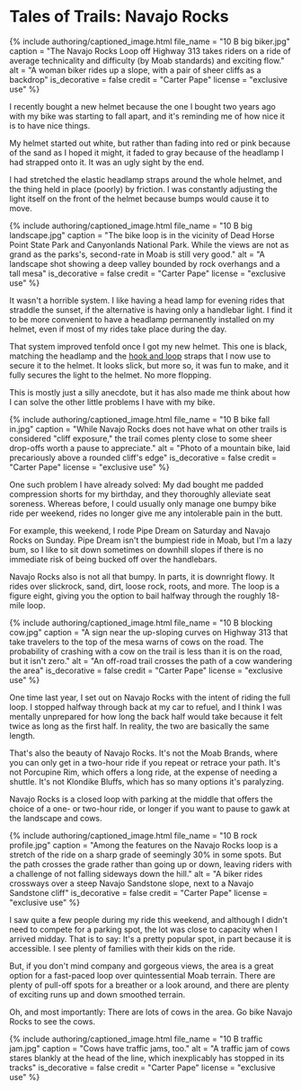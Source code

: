 # Tales of Trails: Navajo Rocks

{% include authoring/captioned_image.html
    file_name = "10 B big biker.jpg"
    caption = "The Navajo Rocks Loop off Highway 313 takes riders on a ride of average technicality and difficulty (by Moab standards) and exciting flow."
    alt = "A woman biker rides up a slope, with a pair of sheer cliffs as a backdrop"
    is_decorative = false
    credit = "Carter Pape"
    license = "exclusive use"
%}

I recently bought a new helmet because the one I bought two years ago with my bike was starting to fall apart, and it's reminding me of how nice it is to have nice things.

My helmet started out white, but rather than fading into red or pink because of the sand as I hoped it might, it faded to gray because of the headlamp I had strapped onto it. It was an ugly sight by the end.

I had stretched the elastic headlamp straps around the whole helmet, and the thing held in place (poorly) by friction. I was constantly adjusting the light itself on the front of the helmet because bumps would cause it to move.

{% include authoring/captioned_image.html
    file_name = "10 B big landscape.jpg"
    caption = "The bike loop is in the vicinity of Dead Horse Point State Park and Canyonlands National Park. While the views are not as grand as the parks's, second-rate in Moab is still very good."
    alt = "A landscape shot showing a deep valley bounded by rock overhangs and a tall mesa"
    is_decorative = false
    credit = "Carter Pape"
    license = "exclusive use"
%}

It wasn't a horrible system. I like having a head lamp for evening rides that straddle the sunset, if the alternative is having only a handlebar light. I find it to be more convenient to have a headlamp permanently installed on my helmet, even if most of my rides take place during the day.

That system improved tenfold once I got my new helmet. This one is black, matching the headlamp and the [hook and loop](https://www.velcro.com/legal-and-privacy/dontsayvelcro/) straps that I now use to secure it to the helmet. It looks slick, but more so, it was fun to make, and it fully secures the light to the helmet. No more flopping.

This is mostly just a silly anecdote, but it has also made me think about how I can solve the other little problems I have with my bike.

{% include authoring/captioned_image.html
    file_name = "10 B bike fall in.jpg"
    caption = "While Navajo Rocks does not have what on other trails is considered \"cliff exposure,\" the trail comes plenty close to some sheer drop-offs worth a pause to appreciate."
    alt = "Photo of a mountain bike, laid precariously above a rounded cliff's edge"
    is_decorative = false
    credit = "Carter Pape"
    license = "exclusive use"
%}

One such problem I have already solved: My dad bought me padded compression shorts for my birthday, and they thoroughly alleviate seat soreness. Whereas before, I could usually only manage one bumpy bike ride per weekend, rides no longer give me any intolerable pain in the butt.

For example, this weekend, I rode Pipe Dream on Saturday and Navajo Rocks on Sunday. Pipe Dream isn't the bumpiest ride in Moab, but I'm a lazy bum, so I like to sit down sometimes on downhill slopes if there is no immediate risk of being bucked off over the handlebars.

Navajo Rocks also is not all that bumpy. In parts, it is downright flowy. It rides over slickrock, sand, dirt, loose rock, roots, and more. The loop is a figure eight, giving you the option to bail halfway through the roughly 18-mile loop.

{% include authoring/captioned_image.html
    file_name = "10 B blocking cow.jpg"
    caption = "A sign near the up-sloping curves on Highway 313 that take travelers to the top of the mesa warns of cows on the road. The probability of crashing with a cow on the trail is less than it is on the road, but it isn't zero."
    alt = "An off-road trail crosses the path of a cow wandering the area"
    is_decorative = false
    credit = "Carter Pape"
    license = "exclusive use"
%}

One time last year, I set out on Navajo Rocks with the intent of riding the full loop. I stopped halfway through back at my car to refuel, and I think I was mentally unprepared for how long the back half would take because it felt twice as long as the first half. In reality, the two are basically the same length.

That's also the beauty of Navajo Rocks. It's not the Moab Brands, where you can only get in a two-hour ride if you repeat or retrace your path. It's not Porcupine Rim, which offers a long ride, at the expense of needing a shuttle. It's not Klondike Bluffs, which has so many options it's paralyzing.

Navajo Rocks is a closed loop with parking at the middle that offers the choice of a one- or two-hour ride, or longer if you want to pause to gawk at the landscape and cows.

{% include authoring/captioned_image.html
    file_name = "10 B rock profile.jpg"
    caption = "Among the features on the Navajo Rocks loop is a stretch of the ride on a sharp grade of seemingly 30% in some spots. But the path crosses the grade rather than going up or down, leaving riders with a challenge of not falling sideways down the hill."
    alt = "A biker rides crossways over a steep Navajo Sandstone slope, next to a Navajo Sandstone cliff"
    is_decorative = false
    credit = "Carter Pape"
    license = "exclusive use"
%}

I saw quite a few people during my ride this weekend, and although I didn't need to compete for a parking spot, the lot was close to capacity when I arrived midday. That is to say: It's a pretty popular spot, in part because it is accessible. I see plenty of families with their kids on the ride.

But, if you don't mind company and gorgeous views, the area is a great option for a fast-paced loop over quintessential Moab terrain. There are plenty of pull-off spots for a breather or a look around, and there are plenty of exciting runs up and down smoothed terrain.

Oh, and most importantly: There are lots of cows in the area. Go bike Navajo Rocks to see the cows.

{% include authoring/captioned_image.html
    file_name = "10 B traffic jam.jpg"
    caption = "Cows have traffic jams, too."
    alt = "A traffic jam of cows stares blankly at the head of the line, which inexplicably has stopped in its tracks"
    is_decorative = false
    credit = "Carter Pape"
    license = "exclusive use"
%}
